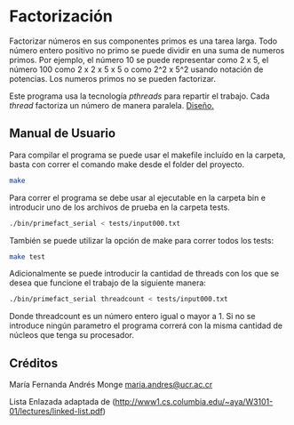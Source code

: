 # Factorización

Factorizar números en sus componentes primos es una tarea larga. Todo número entero positivo no primo se puede dividir en una suma de numeros primos.  Por ejemplo, el número 10 se puede representar como 2 x 5, el número 100 como 2 x 2 x 5 x 5 o como 2^2 x 5^2 usando notación de potencias. Los numeros primos no se pueden factorizar. 

Este programa usa la tecnología *pthreads* para repartir el trabajo. Cada *thread* factoriza un número de manera paralela. [Diseño.](/design/README.md)

## Manual de Usuario

Para compilar el programa se puede usar el makefile incluído en la carpeta, basta con  correr el comando make desde el folder del proyecto.
```bash
make
```

Para correr el programa se debe usar al ejecutable en la carpeta bin e introducir uno de los archivos de prueba en la carpeta tests.
```bash
./bin/primefact_serial < tests/input000.txt
```

También se puede utilizar la opción de make para correr todos los tests:
```bash
make test
```

Adicionalmente se puede introducir la cantidad de threads con los que se desea que funcione el trabajo de la siguiente manera:
```bash
./bin/primefact_serial threadcount < tests/input000.txt
```
Donde threadcount es un número entero igual o mayor a 1. Si no se introduce ningún parametro el programa correrá con la misma cantidad de núcleos que tenga su procesador.

## Créditos
María Fernanda Andrés Monge
maria.andres@ucr.ac.cr

Lista Enlazada adaptada de (http://www1.cs.columbia.edu/~aya/W3101-01/lectures/linked-list.pdf)
